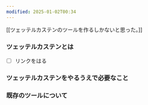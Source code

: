 ```yaml
---
modified: 2025-01-02T00:34
---
```

[[ツェッテルカステンのツールを作るしかないと思った。]]

  

### ツェッテルカステンとは

- [ ] リンクをはる

  

### ツェッテルカステンをやるうえで必要なこと

  

  

  

### 既存のツールについて